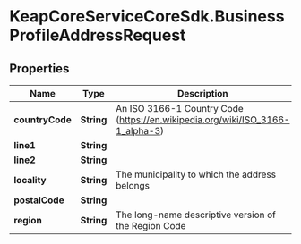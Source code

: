 # KeapCoreServiceCoreSdk.BusinessProfileAddressRequest

## Properties

Name | Type | Description | Notes
------------ | ------------- | ------------- | -------------
**countryCode** | **String** | An ISO 3166-1 Country Code (https://en.wikipedia.org/wiki/ISO_3166-1_alpha-3) | 
**line1** | **String** |  | 
**line2** | **String** |  | 
**locality** | **String** | The municipality to which the address belongs | 
**postalCode** | **String** |  | 
**region** | **String** | The long-name descriptive version of the Region Code | 


